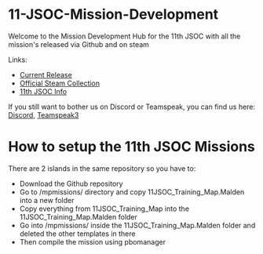 # 11-JSOC-Mission-Development
Welcome to the Mission Development Hub for the 11th JSOC with all the mission's released via Github and on steam

Links:
- [Current Release](https://github.com/Scarecrowbi/11-JSOC-Malden-Training-Mission/releases)
- [Official Steam Collection](https://steamcommunity.com/sharedfiles/filedetails/?id=1743821310)
- [11th JSOC Info](https://github.com/TheNightstalk3r/11th-JSOC)

If you still want to bother us on Discord or Teamspeak, you can find us here:
[Discord](https://discord.gg/DTA7sVJ), [Teamspeak3](ts.11jsoc.com)

# How to setup the 11th JSOC Missions

There are 2 islands in the same repository so you have to:
- Download the Github repository
- Go to /mpmissions/ directory and copy 11JSOC_Training_Map.Malden into a new folder
- Copy everything from 11JSOC_Training_Map into the 11JSOC_Training_Map.Malden folder
- Go into /mpmissions/ inside the 11JSOC_Training_Map.Malden folder and deleted the other templates in there
- Then compile the mission using pbomanager
